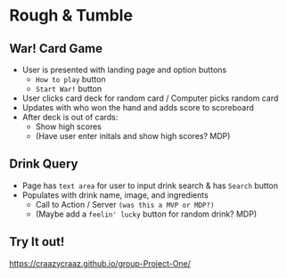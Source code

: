 # Rough & Tumble

## War! Card Game
* User is presented with landing page and option buttons
    * `How to play` button
    * `Start War!` button
* User clicks card deck for random card / Computer picks random card
* Updates with who won the hand and adds score to scoreboard
* After deck is out of cards:
    * Show high scores
    * (Have user enter initals and show high scores? MDP)

## Drink Query
* Page has `text area` for user to input drink search & has `Search` button
* Populates with drink name, image, and ingredients
    * Call to Action / Server `(was this a MVP or MDP?)`
    * (Maybe add a `feelin' lucky` button for random drink? MDP)

## Try It out!
https://craazycraaz.github.io/group-Project-One/
